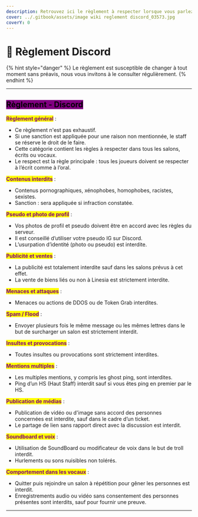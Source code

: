 ```yaml
---
description: Retrouvez ici le règlement à respecter lorsque vous parlez sur le Discord
cover: ../.gitbook/assets/image wiki reglement discord_03573.jpg
coverY: 0
---
```


# 🤚 Règlement Discord

{% hint style="danger" %}
Le règlement est susceptible de changer à tout moment sans préavis, nous vous invitons à le consulter régulièrement.
{% endhint %}

***

## &#x20;<mark style="background-color:purple;">Règlement - Discord</mark>

<mark style="color:purple;">**Règlement général**</mark> :

* Ce règlement n'est pas exhaustif.
* Si une sanction est appliquée pour une raison non mentionnée, le staff se réserve le droit de le faire.
* Cette catégorie contient les règles à respecter dans tous les salons, écrits ou vocaux.
* Le respect est la règle principale : tous les joueurs doivent se respecter à l’écrit comme à l’oral.

<mark style="color:purple;">**Contenus interdits**</mark> :

* Contenus pornographiques, xénophobes, homophobes, racistes, sexistes.
* Sanction : sera appliquée si infraction constatée.

<mark style="color:purple;">**Pseudo et photo de profil**</mark> :

* Vos photos de profil et pseudo doivent être en accord avec les règles du serveur.
* Il est conseillé d’utiliser votre pseudo IG sur Discord.
* L’usurpation d’identité (photo ou pseudo) est interdite.

<mark style="color:purple;">**Publicité et ventes**</mark> :

* La publicité est totalement interdite sauf dans les salons prévus à cet effet.
* La vente de biens liés ou non à Linesia est strictement interdite.

<mark style="color:purple;">**Menaces et attaques**</mark> :

* Menaces ou actions de DDOS ou de Token Grab interdites.

<mark style="color:purple;">**Spam / Flood**</mark> :

* Envoyer plusieurs fois le même message ou les mêmes lettres dans le but de surcharger un salon est strictement interdit.

<mark style="color:purple;">**Insultes et provocations**</mark> :

* Toutes insultes ou provocations sont strictement interdites.

<mark style="color:purple;">**Mentions multiples**</mark> :

* Les multiples mentions, y compris les ghost ping, sont interdites.
* Ping d’un HS (Haut Staff) interdit sauf si vous êtes ping en premier par le HS.

<mark style="color:purple;">**Publication de médias**</mark> :

* Publication de vidéo ou d'image sans accord des personnes concernées est interdite, sauf dans le cadre d’un ticket.
* Le partage de lien sans rapport direct avec la discussion est interdit.

<mark style="color:purple;">**Soundboard et voix**</mark> :

* Utilisation de SoundBoard ou modificateur de voix dans le but de troll interdit.
* Hurlements ou sons nuisibles non tolérés.

<mark style="color:purple;">**Comportement dans les vocaux**</mark> :

* Quitter puis rejoindre un salon à répétition pour gêner les personnes est interdit.
* Enregistrements audio ou vidéo sans consentement des personnes présentes sont interdits, sauf pour fournir une preuve.

***
